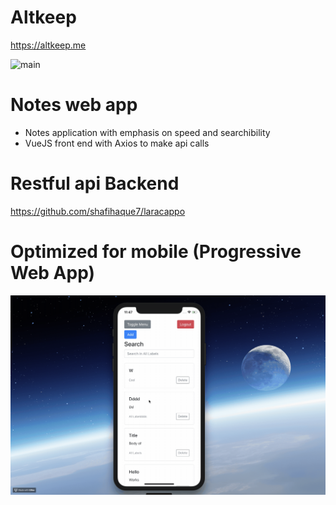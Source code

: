 # Altkeep
https://altkeep.me

![main](https://github.com/shafihaque7/shafihaque7.github.io/blob/master/demo1.gif)

# Notes web app
- Notes application with emphasis on speed and searchibility 
- VueJS front end with Axios to make api calls 

# Restful api Backend 
https://github.com/shafihaque7/laracappo



# Optimized for mobile (Progressive Web App) 

![main](https://github.com/shafihaque7/shafihaque7.github.io/blob/master/demoMobile.gif)
